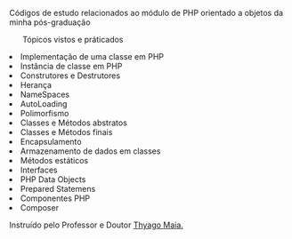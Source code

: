 <p>Códigos de estudo relacionados ao módulo de PHP orientado a objetos da minha pós-graduação</p>
<ul>Tópicos vistos e práticados</ul>
<li>Implementação de uma classe em PHP</li>
<li>Instância de classe em PHP</li>
<li>Construtores e Destrutores</li>
<li>Herança</li>
<li>NameSpaces</li>
<li>AutoLoading</li>
<li>Polimorfismo</li>
<li>Classes e Métodos abstratos</li>
<li>Classes e Métodos finais</li>
<li>Encapsulamento</li>
<li>Armazenamento de dados em classes</li>
<li>Métodos estáticos</li>
<li>Interfaces</li>
<li>PHP Data Objects</li>
<li>Prepared Statemens</li>
<li>Componentes PHP</li>
<li>Composer</li>

Instruído pelo Professor e Doutor [Thyago Maia.](https://www.linkedin.com/in/thyagomaia/)
